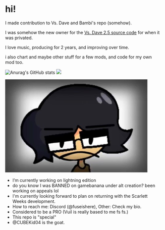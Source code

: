 # hi!

I made contribution to Vs. Dave and Bambi's repo (somehow).

I was somehow the new owner for the [Vs. Dave 2.5 source code](https://github.com/fuseishere813/vsdave) for when it was privated.

I love music, producing for 2 years, and improving over time.

i also chart and maybe other stuff for a few mods, and code for my own mod too.

![Anurag's GitHub stats](https://github-readme-stats.vercel.app/api?username=FuseIsHere813&show_icons=true&theme=radical)
![](https://github-readme-stats.vercel.app/api/top-langs/?username=FuseIsHere813&layout=compact&show_icons=true&theme=radical)

![HAHAHA!](shred.PNG)

- I’m currently working on lightning edition
- do you know I was BANNED on gamebanana under alt creation? been working on appeals lol
- I'm currently looking forward to plan on returning with the Scarlett Weeks development.
- How to reach me: Discord (@fuseishere), Other: Check my bio.
- Considered to be a PRO (Vuil is really based to me fs fs.)
- This repo is "special"
- @CUBEKid04 is the goat.
